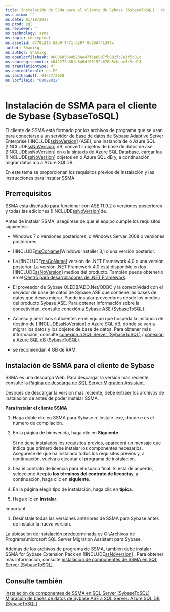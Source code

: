```yaml
---
title: Instalación de SSMA para el cliente de Sybase (SybaseToSQL) | Microsoft Docs
ms.custom: ''
ms.date: 01/19/2017
ms.prod: sql
ms.reviewer: ''
ms.technology: ssma
ms.topic: conceptual
ms.assetid: e770c2f2-52b9-4471-a207-0d35df41399c
author: Shamikg
ms.author: Shamikg
ms.openlocfilehash: 8680685640b234e47f6e68d7fb802fc7e2f5d81c
ms.sourcegitcommit: e042272a38fb646df05152c676e5cbeae3f9cd13
ms.translationtype: MT
ms.contentlocale: es-ES
ms.lasthandoff: 04/27/2020
ms.locfileid: "68029022"
---
```

# <a name="installing-ssma--for-sybase-client-sybasetosql"></a>Instalación de SSMA para el cliente de Sybase (SybaseToSQL)
El cliente de SSMA está formado por los archivos de programa que se usan para conectarse a un servidor de base de datos de Sybase Adaptive Server Enterprise [!INCLUDE[ssNoVersion](../../includes/ssnoversion-md.md)] (ASE), una instancia de o Azure SQL [!INCLUDE[ssNoVersion](../../includes/ssnoversion-md.md)] dB, convertir objetos de base de datos de ase [!INCLUDE[ssNoVersion](../../includes/ssnoversion-md.md)] en o la sintaxis de Azure SQL Database, cargar los [!INCLUDE[ssNoVersion](../../includes/ssnoversion-md.md)] objetos en o Azure SQL dB y, a continuación, migrar datos a o a Azure SQLDB.  
  
En este tema se proporcionan los requisitos previos de instalación y las instrucciones para instalar SSMA.  
  
## <a name="prerequisites"></a>Prerrequisitos  
SSMA está diseñado para funcionar con ASE 11.9.2 o versiones posteriores y todas las ediciones [!INCLUDE[ssNoVersion](../../includes/ssnoversion-md.md)]de.  
  
Antes de instalar SSMA, asegúrese de que el equipo cumple los requisitos siguientes:  
  
-   Windows 7 o versiones posteriores, o Windows Server 2008 o versiones posteriores.  
  
-   [!INCLUDE[msCoName](../../includes/msconame_md.md)]Windows Installer 3,1 o una versión posterior.  
  
-   La [!INCLUDE[msCoName](../../includes/msconame_md.md)] versión de .NET Framework 4,0 o una versión posterior. La versión .NET Framework 4,0 está disponible en los [!INCLUDE[ssNoVersion](../../includes/ssnoversion-md.md)] medios del producto. También puede obtenerlo en el [Centro para desarrolladores de .NET Framework](https://go.microsoft.com/fwlink/?LinkId=48882).  
  
-   El proveedor de Sybase OLEDB/ADO.Net/ODBC y la conectividad con el servidor de base de datos de Sybase ASE que contiene las bases de datos que desea migrar. Puede instalar proveedores desde los medios del producto Sybase ASE. Para obtener información sobre la conectividad, consulte [conexión a Sybase ASE &#40;SybaseToSQL&#41;](../../ssma/sybase/connecting-to-sybase-ase-sybasetosql.md).  
  
-   Acceso y permisos suficientes en el equipo que hospeda la instancia de destino de [!INCLUDE[ssNoVersion](../../includes/ssnoversion-md.md)] o Azure SQL dB, donde se van a migrar los datos y los objetos de base de datos. Para obtener más información, consulte [conexión a SQL Server &#40;SybaseToSQL&#41;](../../ssma/sybase/connecting-to-sql-server-sybasetosql.md) / [conexión a Azure SQL dB &#40;SybaseToSQL&#41;](../../ssma/sybase/connecting-to-azure-sql-db-sybasetosql.md).  
  
-   se recomiendan 4 GB de RAM.  
  
## <a name="installing-the-ssma-for-sybase-client"></a>Instalación de SSMA para el cliente de Sybase  
SSMA es una descarga Web. Para descargar la versión más reciente, consulte la [Página de descarga de SQL Server Migration Assistant](https://aka.ms/ssmaforsybase).  
  
Después de descargar la versión más reciente, debe extraer los archivos de instalación de antes de poder instalar SSMA.  
  
**Para instalar el cliente SSMA**  
  
1.  Haga doble clic en SSMA para Sybase *n*. Instale. exe, donde *n* es el número de compilación.  
  
2.  En la página de bienvenida, haga clic en **Siguiente**.  
  
    Si no tiene instalados los requisitos previos, aparecerá un mensaje que indica que primero debe instalar los componentes necesarios. Asegúrese de que ha instalado todos los requisitos previos y, a continuación, vuelva a ejecutar el programa de instalación.  
  
3.  Lea el contrato de licencia para el usuario final. Si está de acuerdo, seleccione Acepto **los términos del contrato de licencia**y, a continuación, haga clic en **siguiente**.  
  
4.  En la página elegir tipo de instalación, haga clic en **típica**.  
  
5.  Haga clic en **Instalar**.  
  
> [!IMPORTANT]  
> 1.  Desinstale todas las versiones anteriores de SSMA para Sybase antes de instalar la nueva versión.  
  
La ubicación de instalación predeterminada es C:\Archivos de Programa\microsoft SQL Server Migration Assistant para Sybase.  
  
Además de los archivos de programa de SSMA, también debe instalar SSMA for Sybase Extension Pack en [!INCLUDE[ssNoVersion](../../includes/ssnoversion-md.md)] . Para obtener más información, consulte [instalación de componentes de SSMA en SQL Server &#40;SybaseToSQL&#41;](../../ssma/sybase/installing-ssma-components-on-sql-server-sybasetosql.md).  
  
## <a name="see-also"></a>Consulte también  
[Instalación de componentes de SSMA en SQL Server &#40;SybaseToSQL&#41;](../../ssma/sybase/installing-ssma-components-on-sql-server-sybasetosql.md)  
[Migración de bases de datos de Sybase ASE a SQL Server: Azure SQL DB &#40;SybaseToSQL&#41;](../../ssma/sybase/migrating-sybase-ase-databases-to-sql-server-azure-sql-db-sybasetosql.md)  
  
